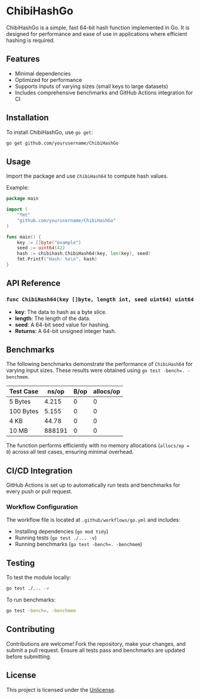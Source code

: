 
# ChibiHashGo

ChibiHashGo is a simple, fast 64-bit hash function implemented in Go. It is designed for performance and ease of use in applications where efficient hashing is required.

## Features
- Minimal dependencies
- Optimized for performance
- Supports inputs of varying sizes (small keys to large datasets)
- Includes comprehensive benchmarks and GitHub Actions integration for CI

## Installation

To install ChibiHashGo, use `go get`:

```bash
go get github.com/yourusername/ChibiHashGo
```

## Usage

Import the package and use `ChibiHash64` to compute hash values.

Example:

```go
package main

import (
    "fmt"
    "github.com/yourusername/ChibiHashGo"
)

func main() {
    key := []byte("example")
    seed := uint64(42)
    hash := chibihash.ChibiHash64(key, len(key), seed)
    fmt.Printf("Hash: %x\n", hash)
}
```

## API Reference

### `func ChibiHash64(key []byte, length int, seed uint64) uint64`

- **key**: The data to hash as a byte slice.
- **length**: The length of the data.
- **seed**: A 64-bit seed value for hashing.
- **Returns**: A 64-bit unsigned integer hash.


## Benchmarks

The following benchmarks demonstrate the performance of `ChibiHash64` for varying input sizes. These results were obtained using `go test -bench=. -benchmem`.

| Test Case                     | ns/op  | B/op | allocs/op |
|-------------------------------|--------|------|-----------|
| 5 Bytes                       | 4.215  | 0    | 0         |
| 100 Bytes                     | 5.155  | 0    | 0         |
| 4 KB                          | 44.78  | 0    | 0         |
| 10 MB                         | 888191 | 0    | 0         |

The function performs efficiently with no memory allocations (`allocs/op = 0`) across all test cases, ensuring minimal overhead.

## CI/CD Integration

GitHub Actions is set up to automatically run tests and benchmarks for every push or pull request.

### Workflow Configuration

The workflow file is located at `.github/workflows/go.yml` and includes:
- Installing dependencies (`go mod tidy`)
- Running tests (`go test ./... -v`)
- Running benchmarks (`go test -bench=. -benchmem`)

## Testing

To test the module locally:

```bash
go test ./... -v
```

To run benchmarks:

```bash
go test -bench=. -benchmem
```

## Contributing

Contributions are welcome! Fork the repository, make your changes, and submit a pull request. Ensure all tests pass and benchmarks are updated before submitting.

## License

This project is licensed under the [Unlicense](https://unlicense.org/).
